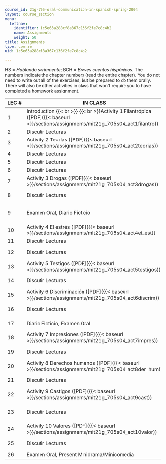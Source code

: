 ```yaml
---
course_id: 21g-705-oral-communication-in-spanish-spring-2004
layout: course_section
menu:
  leftnav:
    identifier: 1c5e63a288cf8a367c136f2fe7c8c4b2
    name: Assignments
    weight: 50
title: Assignments
type: course
uid: 1c5e63a288cf8a367c136f2fe7c8c4b2

---
```


HS = _Hablando seriamente_; BCH = _Breves cuentos hispánicos._ The numbers indicate the chapter numbers (read the entire chapter). You do not need to write out all of the exercises, but be prepared to do them orally. There will also be other activities in class that won't require you to have completed a homework assignment.

| LEC # | IN CLASS | assignments |
| --- | --- | --- |
| 1 | Introduction  {{< br >}}  {{< br >}}Activity 1 Filantrópica ([PDF]({{< baseurl >}}/sections/assignments/mit21g_705s04_act1filantro)) | HS 1, Noticiero |
| 2 | Discutir Lecturas | BCH 1 |
| 3 | Activity 2 Teorías ([PDF]({{< baseurl >}}/sections/assignments/mit21g_705s04_act2teorias)) | HS 2, Noticiero |
| 4 | Discutir Lecturas | BCH 2 |
| 5 | Discutir Lecturas | HS 3, Noticiero |
| 6 | Discutir Lecturas | BCH 3 |
| 7 | Activity 3 Drogas ([PDF]({{< baseurl >}}/sections/assignments/mit21g_705s04_act3drogas)) | HS 4, Noticiero |
| 8 | Discutir Lecturas | Prepare Examen Oral, Diario Ficticio |
| 9 | Examen Oral, Diario Ficticio |  {{< br >}}{{< br >}} HS 5, Diario Ficticio  {{< br >}}  {{< br >}}{{< br >}}  |
| 10 | Activity 4 El estrés ([PDF]({{< baseurl >}}/sections/assignments/mit21g_705s04_act4el_est)) | BCH 4, Diario Ficticio |
| 11 | Discutir Lecturas | BCH 5, Diario Ficticio |
| 12 | Discutir Lecturas | HS 6, Diario Ficticio  {{< br >}}  |
| 13 | Activity 5 Testigos ([PDF]({{< baseurl >}}/sections/assignments/mit21g_705s04_act5testigos)) | BCH 6, Diario Ficticio |
| 14 | Discutir Lecturas | HS 7, Diario Ficticio  {{< br >}}  |
| 15 | Activity 6 Discriminación ([PDF]({{< baseurl >}}/sections/assignments/mit21g_705s04_act6discrim)) | BCH 7, Diario Ficticio |
| 16 | Discutir Lecturas | Prepare Diario Ficticio, Examen Oral |
| 17 | Diario Ficticio, Examen Oral | BCH 8, El Proceso  {{< br >}}  |
| 18 | Activity 7 Impresiones ([PDF]({{< baseurl >}}/sections/assignments/mit21g_705s04_act7impres)) | HS 8, El Proceso |
| 19 | Discutir Lecturas | HS 9, BCH 10, El Proceso |
| 20 | Activity 8 Derechos humanos ([PDF]({{< baseurl >}}/sections/assignments/mit21g_705s04_act8der_hum)) | BCH 11, El Proceso |
| 21 | Discutir Lecturas | HS 10, El Proceso  {{< br >}}  |
| 22 | Activity 9 Castigos ([PDF]({{< baseurl >}}/sections/assignments/mit21g_705s04_act9cast)) | BCH 12, El Proceso |
| 23 | Discutir Lecturas | HS 11, Prepare Minidrama/Minicomedia  {{< br >}}  |
| 24 | Activity 10 Valores ([PDF]({{< baseurl >}}/sections/assignments/mit21g_705s04_act10valor)) | HS 12, Prepare Minidrama/Minicomedia |
| 25 | Discutir Lecturas | Prepare Examen Oral, Minidrama/Minicomedia |
| 26 | Examen Oral, Present Minidrama/Minicomedia |